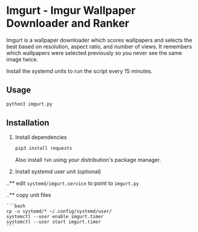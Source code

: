 # Imgurt - Imgur Wallpaper Downloader and Ranker

Imgurt is a wallpaper downloader which scores wallpapers and selects the best based on resolution, aspect ratio, and number of views.  It remembers which wallpapers were selected previously so you  never see the same image twice.

Install the systemd units to run the script every 15 minutes.

## Usage

  ```bash
  python3 imgurt.py
  ```

## Installation

1. Install dependencies

      ```bash
      pip3 install requests
      ```
  
   Also install `feh` using your distribution's package manager.
  
2. Install systemd user unit (optional)

..** edit `systemd/imgurt.service` to point to `imgurt.py`

..** copy unit files

    ```bash
    cp -u systemd/* ~/.config/systemd/user/
    systemctl --user enable imgurt.timer
    systemctl --user start imgurt.timer
    ```
  

  
  
